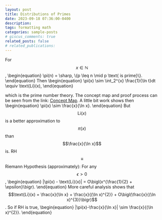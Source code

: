 ```yaml
---
layout: post
title: Distributions of Primes
date: 2023-09-18 07:36:00-0400
description: 
tags: formatting math
categories: sample-posts
# giscus_comments: true
related_posts: false
# related_publications: 
---
```

<!-- This post shows how to add bibliography to simple blog posts. If you would like something more academic, check the [distill style post]({% post_url 2018-12-22-distill %}). -->

For $$x \in \mathbb N$$,
\begin{equation}
    \pi(n) = \sharp\, \\{p \leq n \mid p \text{ is prime}\\}. 
\end{equation}
Then 
\begin{equation}
    \pi(x) \sim \int_2^{x} \frac{1}{\ln t}dt \equiv \text{Li}(x),
\end{equation}
<!-- Dont use colon !!!!!!!!!!!!!!!!!!!!!!!!!!!!!!!!!!!!!!!!!!!!! -->
which is the prime number theory. The concept map and proof process can be seen from the link: <a href="../../../assets/pdf/conceptMap.pdf">Concept Map</a>. A little bit work shows then
\begin{equation}
    \pi(x) \sim \frac{x}{\ln x}.
\end{equation}
But $$\text{Li}(x)$$ is a better approximation to $$\pi(x)$$ than $$\frac{x}{\ln x}$$ is.
RH $$\equiv$$ Riemann Hypothesis (approximately): For any $$\epsilon > 0$$,
\begin{equation}
    |\pi(x) - \text{Li}(x)| = O\bigl(x^{\frac{1}{2} + \epsilon}\bigr).
\end{equation}
More careful analysis shows that $$\text{Li}(x) = \frac{x}{\ln x} + \frac{x}{(\ln x)^{2}} + O\bigl(\frac{x}{(\ln x)^{3}}\bigr)$$. So if RH is true,
\begin{equation}
    |\pi(x)-\frac{x}{\ln x}| \sim \frac{x}{(\ln x)^{2}}.
\end{equation}

    